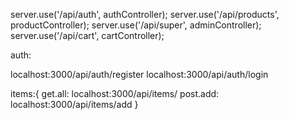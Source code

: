 server.use('/api/auth', authController);
server.use('/api/products', productController);
server.use('/api/super', adminController);
server.use('/api/cart', cartController);

auth:

localhost:3000/api/auth/register
localhost:3000/api/auth/login

items:{
get.all: localhost:3000/api/items/
post.add: localhost:3000/api/items/add
}
